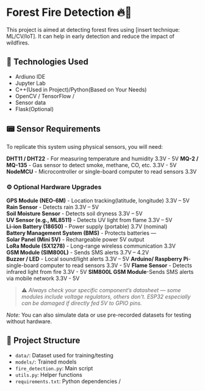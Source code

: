 # Forest Fire Detection 🔥🌲

This project is aimed at detecting forest fires using [insert technique: ML/CV/IoT]. It can help in early detection and reduce the impact of wildfires.


## 🔧 Technologies Used

- Ardiuno IDE
- Jupyter Lab
- C++(Used in Project)/Python(Based on Your Needs)
- OpenCV / TensorFlow /  
- Sensor data
- Flask(Optional) 




## 📟 Sensor Requirements

To replicate this system using physical sensors, you will need:


 **DHT11 / DHT22** - For measuring temperature and humidity                          3.3V - 5V
 **MQ-2 / MQ-135** - Gas sensor to detect smoke, methane, CO, etc.                   3.3V - 5V
 **NodeMCU**  - Microcontroller or single-board computer to read sensors                3.3V
 


 ### ⚙️ Optional Hardware Upgrades
 
 

**GPS Module (NEO-6M)**  - Location tracking(latitude, longitude)     3.3V – 5V         
**Rain Sensor**          - Detects rain                               3.3V – 5V         
**Soil Moisture Sensor** - Detects soil dryness                       3.3V – 5V         
**UV Sensor (e.g., ML8511)** - Detects UV light from flame            3.3V – 5V         
**Li-ion Battery (18650)** - Power supply (portable)                  3.7V (nominal)    
**Battery Management System (BMS)** - Protects batteries                   —                 
**Solar Panel (Mini 5V)** - Rechargeable power                        5V output        
**LoRa Module (SX1278)** - Long-range wireless communication          3.3V              
**GSM Module (SIM800L)** - Sends SMS alerts                           3.7V – 4.2V       
**Buzzer / LED**         - Local sound/light alerts                   3.3V – 5V
**Arduino/ Raspberry Pi**- single-board computer to read sensors      3.3V - 5V
**Flame Sensor**  - Detects infrared light from fire                  3.3V - 5V
**SIM800L GSM Module**-Sends SMS alerts via mobile network            3.3V - 5V


> ⚠️ *Always check your specific component’s datasheet — some modules include voltage regulators, others don't. ESP32 especially can be damaged if directly fed 5V to GPIO pins.*

*Note:* You can also simulate data or use pre-recorded datasets for testing without hardware.

## 📁 Project Structure

- `data/`: Dataset used for training/testing
- `models/`: Trained models
- `fire_detection.py`: Main script
- `utils.py`: Helper functions
- `requirements.txt`: Python dependencies / 
